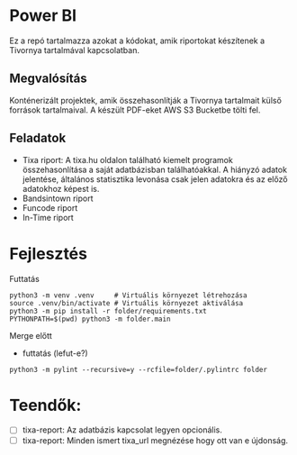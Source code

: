 # Power BI 
Ez a repó tartalmazza azokat a kódokat, amik riportokat készítenek a Tivornya tartalmával kapcsolatban.

## Megvalósítás
Konténerizált projektek, amik összehasonlítják a Tivornya tartalmait külső források tartalmaival. A készült PDF-eket AWS S3 Bucketbe tölti fel.

## Feladatok
- Tixa riport: A tixa.hu oldalon található kiemelt programok összehasonlítása a saját adatbázisban találhatóakkal. A hiányzó adatok jelentése, általános statisztika levonása csak jelen adatokra és az előző adatokhoz képest is.
- Bandsintown riport
- Funcode riport
- In-Time riport

# Fejlesztés
Futtatás
```shell
python3 -m venv .venv     # Virtuális környezet létrehozása
source .venv/bin/activate # Virtuális környezet aktiválása
python3 -m pip install -r folder/requirements.txt
PYTHONPATH=$(pwd) python3 -m folder.main
```
Merge előtt
- futtatás (lefut-e?)
```shell
python3 -m pylint --recursive=y --rcfile=folder/.pylintrc folder
```

# Teendők:
- [ ] tixa-report: Az adatbázis kapcsolat legyen opcionális.
- [ ] tixa-report: Minden ismert tixa_url megnézése hogy ott van e újdonság.